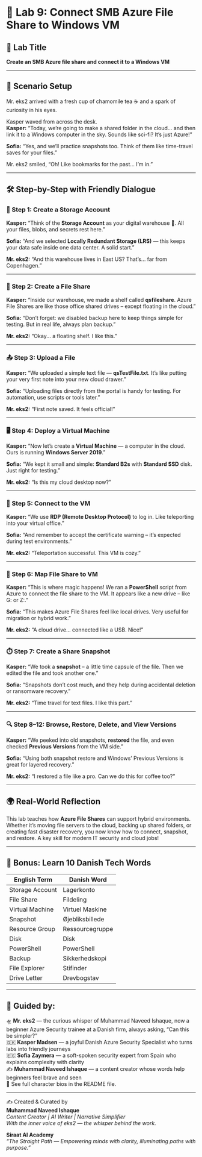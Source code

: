 # 🧪 Lab 9: Connect SMB Azure File Share to Windows VM

## 📌 Lab Title  
**Create an SMB Azure file share and connect it to a Windows VM**

---

## 🔮 Scenario Setup  

Mr. eks2 arrived with a fresh cup of chamomile tea ☕ and a spark of curiosity in his eyes.  

Kasper waved from across the desk.  
**Kasper:** “Today, we’re going to make a shared folder in the cloud... and then link it to a Windows computer in the sky. Sounds like sci-fi? It’s just Azure!”  

**Sofia:** “Yes, and we’ll practice snapshots too. Think of them like time-travel saves for your files.”  

Mr. eks2 smiled, “Oh! Like bookmarks for the past... I’m in.”

---

## 🛠️ Step-by-Step with Friendly Dialogue

### 🧱 Step 1: Create a Storage Account  

**Kasper:** “Think of the **Storage Account** as your digital warehouse 🏢. All your files, blobs, and secrets rest here.”  

**Sofia:** “And we selected **Locally Redundant Storage (LRS)** — this keeps your data safe inside one data center. A solid start.”  

**Mr. eks2:** “And this warehouse lives in East US? That’s... far from Copenhagen.”  

---

### 📁 Step 2: Create a File Share  

**Kasper:** “Inside our warehouse, we made a shelf called **qsfileshare**. Azure File Shares are like those office shared drives – except floating in the cloud.”  

**Sofia:** “Don’t forget: we disabled backup here to keep things simple for testing. But in real life, always plan backup.”  

**Mr. eks2:** “Okay... a floating shelf. I like this.”

---

### 📤 Step 3: Upload a File  

**Kasper:** “We uploaded a simple text file — **qsTestFile.txt**. It’s like putting your very first note into your new cloud drawer.”  

**Sofia:** “Uploading files directly from the portal is handy for testing. For automation, use scripts or tools later.”  

**Mr. eks2:** “First note saved. It feels official!”

---

### 🖥️ Step 4: Deploy a Virtual Machine  

**Kasper:** “Now let’s create a **Virtual Machine** — a computer in the cloud. Ours is running **Windows Server 2019**.”  

**Sofia:** “We kept it small and simple: **Standard B2s** with **Standard SSD** disk. Just right for testing.”  

**Mr. eks2:** “Is this my cloud desktop now?”  

---

### 🔌 Step 5: Connect to the VM  

**Kasper:** “We use **RDP (Remote Desktop Protocol)** to log in. Like teleporting into your virtual office.”  

**Sofia:** “And remember to accept the certificate warning – it’s expected during test environments.”  

**Mr. eks2:** “Teleportation successful. This VM is cozy.”

---

### 🔗 Step 6: Map File Share to VM  

**Kasper:** “This is where magic happens! We ran a **PowerShell** script from Azure to connect the file share to the VM. It appears like a new drive – like G: or Z:.”  

**Sofia:** “This makes Azure File Shares feel like local drives. Very useful for migration or hybrid work.”  

**Mr. eks2:** “A cloud drive... connected like a USB. Nice!”

---

### ⏱️ Step 7: Create a Share Snapshot  

**Kasper:** “We took a **snapshot** – a little time capsule of the file. Then we edited the file and took another one.”  

**Sofia:** “Snapshots don’t cost much, and they help during accidental deletion or ransomware recovery.”  

**Mr. eks2:** “Time travel for text files. I like this part.”

---

### 🔍 Step 8–12: Browse, Restore, Delete, and View Versions  

**Kasper:** “We peeked into old snapshots, **restored** the file, and even checked **Previous Versions** from the VM side.”  

**Sofia:** “Using both snapshot restore and Windows’ Previous Versions is great for layered recovery.”  

**Mr. eks2:** “I restored a file like a pro. Can we do this for coffee too?”

---

## 🌍 Real-World Reflection  

This lab teaches how **Azure File Shares** can support hybrid environments. Whether it’s moving file servers to the cloud, backing up shared folders, or creating fast disaster recovery, you now know how to connect, snapshot, and restore. A key skill for modern IT security and cloud jobs!

---

## 📘 Bonus: Learn 10 Danish Tech Words  

| English Term         | Danish Word           |
|----------------------|------------------------|
| Storage Account      | Lagerkonto             |
| File Share           | Fildeling              |
| Virtual Machine      | Virtuel Maskine        |
| Snapshot             | Øjebliksbillede        |
| Resource Group       | Ressourcegruppe        |
| Disk                 | Disk                   |
| PowerShell           | PowerShell             |
| Backup               | Sikkerhedskopi         |
| File Explorer        | Stifinder              |
| Drive Letter         | Drevbogstav            |

---

## 🧾 Guided by:  
🛸 **Mr. eks2** — the curious whisper of Muhammad Naveed Ishaque, now a beginner Azure Security trainee at a Danish firm, always asking, “Can this be simpler?”  
🇩🇰 **Kasper Madsen** — a joyful Danish Azure Security Specialist who turns labs into friendly journeys  
🇪🇸 **Sofia Zaymera** — a soft-spoken security expert from Spain who explains complexity with clarity  
✍️ **Muhammad Naveed Ishaque** — a content creator whose words help beginners feel brave and seen  
🔎 See full character bios in the README file.  

---

✍️ Created & Curated by  
**Muhammad Naveed Ishaque**  
_Content Creator | AI Writer | Narrative Simplifier_  
_With the inner voice of eks2 — the whisper behind the work._  

**Siraat AI Academy**  
_“The Straight Path — Empowering minds with clarity, illuminating paths with purpose.”_
